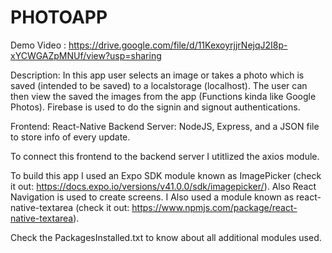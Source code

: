 # PHOTOAPP

Demo Video : https://drive.google.com/file/d/11KexoyrjjrNejqJ2I8p-xYCWGAZpMNUf/view?usp=sharing

Description: 
In this app user selects an image or takes a photo which is saved (intended to be saved) to a localstorage (localhost).
The user can then view the saved the images from the app (Functions kinda like Google Photos).
Firebase is used to do the signin and signout authentications.

Frontend: React-Native
Backend Server: NodeJS, Express, and a JSON file to store info of every update.

To connect this frontend to the backend server I utitlized the axios module.

To build this app I used an Expo SDK module known as ImagePicker (check it out: https://docs.expo.io/versions/v41.0.0/sdk/imagepicker/).
Also React Navigation is used to create screens.
I Also used a module known as react-native-textarea (check it out: https://www.npmjs.com/package/react-native-textarea).

Check the PackagesInstalled.txt to know about all additional modules used.